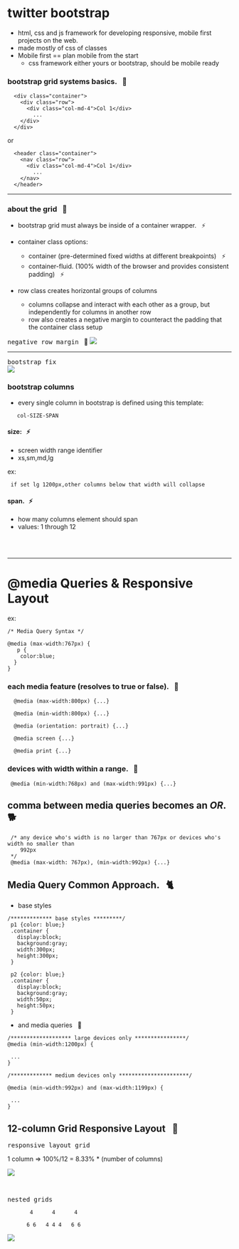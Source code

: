 # twitter bootstrap
- html, css and js framework for developing responsive, mobile first projects on the 
  web.
- made mostly of css of classes
- Mobile first == plan mobile from the start
  * css framework either yours or bootstrap, should be mobile ready

### bootstrap grid systems basics. &nbsp; :hamburger:

```
  <div class="container">
    <div class="row">
      <div class="col-md-4">Col 1</div>
        ...
    </div>
  </div>
```
or 

```
  <header class="container">
    <nav class="row">
      <div class="col-md-4">Col 1</div>
        ...
    </nav>
  </header>
```

<hr/>

### about the grid &nbsp; :rice:

- bootstrap grid must always be inside of a container wrapper. &nbsp; :zap:
- container class options:
  + container (pre-determined fixed widths at different breakpoints) &nbsp; :zap:
  + container-fluid. (100% width of the browser and provides consistent padding) &nbsp; :zap:

- row class creates horizontal groups of columns
  + columns collapse and interact with each other as a group, but independently
    for columns in another row
  + row also creates a negative margin to counteract the padding that the container
    class setup  


<kbd>negative row margin</kbd>  &nbsp; :stew:
![](images/negativeRowMargin.png)

<hr/>

<kbd>bootstrap fix</kbd>
<br/>
![](images/bootstrapfix.png)



### bootstrap columns

- every single column in bootstrap is defined using this template:

```
   col-SIZE-SPAN
```

#### size:  &nbsp; :zap:
- screen width range identifier
- xs,sm,md,lg

ex:

```
 if set lg 1200px,other columns below that width will collapse

```

#### span. &nbsp; :zap:
- how many columns element should span
- values: 1 through 12


<br/><br/><hr/>


# @media Queries & Responsive Layout

ex:

```
/* Media Query Syntax */

@media (max-width:767px) {
   p {
    color:blue;
  }
}

```

### each media feature (resolves to true or false). &nbsp; :icecream:

```
  @media (max-width:800px) {...}

  @media (min-width:800px) {...}

  @media (orientation: portrait) {...}

  @media screen {...}

  @media print {...}

```

### devices with width within a range. &nbsp; :ram:

```
 @media (min-width:768px) and (max-width:991px) {...}

```

## comma between media queries becomes an ***OR***. &nbsp; :dog2:

```
 /* any device who's width is no larger than 767px or devices who's width no smaller than
    992px
 */
 @media (max-width: 767px), (min-width:992px) {...}

```

## Media Query Common Approach. &nbsp; :cat2:

- base styles

```
/************* base styles *********/
 p1 {color: blue;}
 .container {
   display:block;
   background:gray;
   width:300px;
   height:300px;
 }

 p2 {color: blue;}
 .container {
   display:block;
   background:gray;
   width:50px;
   height:50px;
 }

```

- and media queries &nbsp; :goat:

```
/******************* large devices only ****************/
@media (min-width:1200px) {
 
 ...
}

/************* medium devices only **********************/

@media (min-width:992px) and (max-width:1199px) {
 
 ...
}

```

## 12-column Grid Responsive Layout &nbsp; :pig:

<kbd>responsive layout grid</kbd>

1 column => 100%/12 = 8.33% * (number of columns)

![](images/responsivelayout.png)

<br/>

<kbd>nested grids</kbd>

```
       4      4      4

      6 6   4 4 4   6 6
```

![](images/nestedgrids.png)






























